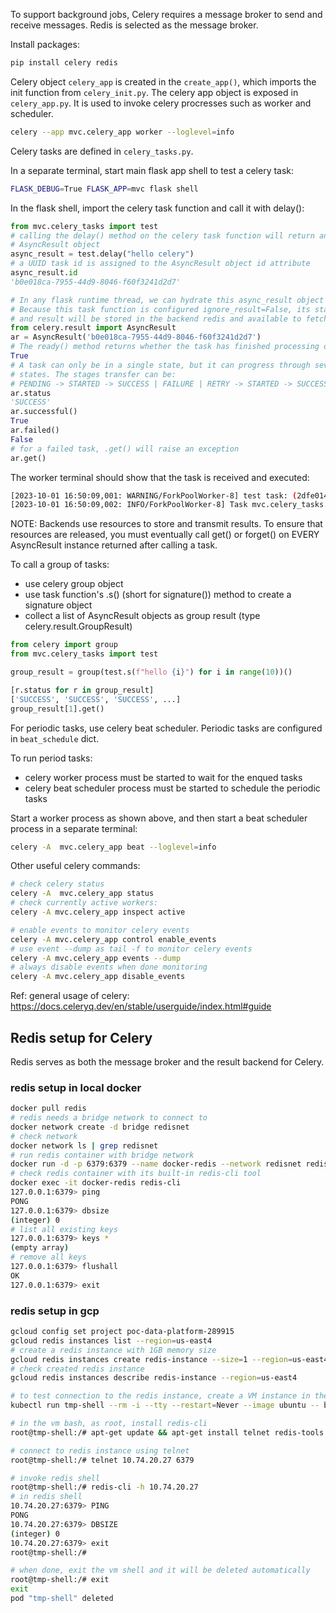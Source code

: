 To support background jobs, Celery requires a message broker to send and receive
messages. Redis is selected as the message broker.

Install packages:

```sh
pip install celery redis
```

Celery object `celery_app` is created in the `create_app()`, which imports the
init function from `celery_init.py`.
The celery app object is exposed in `celery_app.py`. It is used to invoke celery
procresses such as worker and scheduler.

```sh
celery --app mvc.celery_app worker --loglevel=info
```

Celery tasks are defined in `celery_tasks.py`.

In a separate terminal, start main flask app shell to test a celery task:

```sh
FLASK_DEBUG=True FLASK_APP=mvc flask shell
```

In the flask shell, import the celery task function and call it with delay():

```python
from mvc.celery_tasks import test
# calling the delay() method on the celery task function will return an
# AsyncResult object
async_result = test.delay("hello celery")
# a UUID task id is assigned to the AsyncResult object id attribute
async_result.id
'b0e018ca-7955-44d9-8046-f60f3241d2d7'

# In any flask runtime thread, we can hydrate this async_result object by id.
# Because this task function is configured ignore_result=False, its status
# and result will be stored in the backend redis and available to fetch.
from celery.result import AsyncResult
ar = AsyncResult('b0e018ca-7955-44d9-8046-f60f3241d2d7')
# The ready() method returns whether the task has finished processing or not>>>> ar.ready()
True
# A task can only be in a single state, but it can progress through several
# states. The stages transfer can be:
# PENDING -> STARTED -> SUCCESS | FAILURE | RETRY -> STARTED -> SUCCESS ...
ar.status
'SUCCESS'
ar.successful()
True
ar.failed()
False
# for a failed task, .get() will raise an exception
ar.get()
```

The worker terminal should show that the task is received and executed:

```sh
[2023-10-01 16:50:09,001: WARNING/ForkPoolWorker-8] test task: (2dfe014e-322a-40a9-b75f-e432d9ac6553), arg: hello celery, time: 2023-10-01 16:50:09.000781
[2023-10-01 16:50:09,002: INFO/ForkPoolWorker-8] Task mvc.celery_tasks.test[2dfe014e-322a-40a9-b75f-e432d9ac6553] succeeded in 0.0019694170041475445s: None
```

NOTE:
Backends use resources to store and transmit results. To ensure that resources
are released, you must eventually call get() or forget() on EVERY AsyncResult
instance returned after calling a task.

To call a group of tasks:

- use celery group object
- use task function's .s() (short for signature()) method to create a signature object
- collect a list of AsyncResult objects as group result (type celery.result.GroupResult)

```python
from celery import group
from mvc.celery_tasks import test

group_result = group(test.s(f"hello {i}") for i in range(10))()

[r.status for r in group_result]
['SUCCESS', 'SUCCESS', 'SUCCESS', ...]
group_result[1].get()
```

For periodic tasks, use celery beat scheduler.
Periodic tasks are configured in `beat_schedule` dict.

To run period tasks:

- celery worker process must be started to wait for the enqued tasks
- celery beat scheduler process must be started to schedule the periodic tasks

Start a worker process as shown above,
and then start a beat scheduler process in a separate terminal:

```sh
celery -A  mvc.celery_app beat --loglevel=info
```

Other useful celery commands:

```sh
# check celery status
celery -A  mvc.celery_app status
# check currently active workers:
celery -A mvc.celery_app inspect active

# enable events to monitor celery events
celery -A mvc.celery_app control enable_events
# use event --dump as tail -f to monitor celery events
celery -A mvc.celery_app events --dump
# always disable events when done monitoring
celery -A mvc.celery_app disable_events
```

Ref: general usage of celery:
https://docs.celeryq.dev/en/stable/userguide/index.html#guide

## Redis setup for Celery

Redis serves as both the message broker and the result backend for Celery.

### redis setup in local docker

```sh
docker pull redis
# redis needs a bridge network to connect to
docker network create -d bridge redisnet
# check network
docker network ls | grep redisnet
# run redis container with bridge network
docker run -d -p 6379:6379 --name docker-redis --network redisnet redis
# check redis container with its built-in redis-cli tool
docker exec -it docker-redis redis-cli
127.0.0.1:6379> ping
PONG
127.0.0.1:6379> dbsize
(integer) 0
# list all existing keys
127.0.0.1:6379> keys *
(empty array)
# remove all keys
127.0.0.1:6379> flushall
OK
127.0.0.1:6379> exit
```

### redis setup in gcp

```sh
gcloud config set project poc-data-platform-289915
gcloud redis instances list --region=us-east4
# create a redis instance with 1GB memory size
gcloud redis instances create redis-instance --size=1 --region=us-east4
# check created redis instance
gcloud redis instances describe redis-instance --region=us-east4

# to test connection to the redis instance, create a VM instance in the same VPC
kubectl run tmp-shell --rm -i --tty --restart=Never --image ubuntu -- bin/bash

# in the vm bash, as root, install redis-cli
root@tmp-shell:/# apt-get update && apt-get install telnet redis-tools

# connect to redis instance using telnet
root@tmp-shell:/# telnet 10.74.20.27 6379

# invoke redis shell
root@tmp-shell:/# redis-cli -h 10.74.20.27
# in redis shell
10.74.20.27:6379> PING
PONG
10.74.20.27:6379> DBSIZE
(integer) 0
10.74.20.27:6379> exit
root@tmp-shell:/#

# when done, exit the vm shell and it will be deleted automatically
root@tmp-shell:/# exit
exit
pod "tmp-shell" deleted
```
